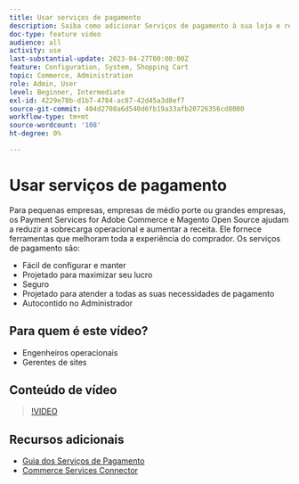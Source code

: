 ```yaml
---
title: Usar serviços de pagamento
description: Saiba como adicionar Serviços de pagamento à sua loja e reduzir a sobrecarga operacional, aumentar a receita e melhorar toda a experiência do comprador.
doc-type: feature video
audience: all
activity: use
last-substantial-update: 2023-04-27T00:00:00Z
feature: Configuration, System, Shopping Cart
topic: Commerce, Administration
role: Admin, User
level: Beginner, Intermediate
exl-id: 4229e78b-d1b7-4784-ac87-42d45a3d8ef7
source-git-commit: 404d2708a6d540d6fb19a33afb20726356cd8000
workflow-type: tm+mt
source-wordcount: '108'
ht-degree: 0%

---
```


# Usar serviços de pagamento

Para pequenas empresas, empresas de médio porte ou grandes empresas, os Payment Services for Adobe Commerce e Magento Open Source ajudam a reduzir a sobrecarga operacional e aumentar a receita. Ele fornece ferramentas que melhoram toda a experiência do comprador. Os serviços de pagamento são:

- Fácil de configurar e manter
- Projetado para maximizar seu lucro
- Seguro
- Projetado para atender a todas as suas necessidades de pagamento
- Autocontido no Administrador

## Para quem é este vídeo?

- Engenheiros operacionais
- Gerentes de sites

## Conteúdo de vídeo

>[!VIDEO](https://video.tv.adobe.com/v/343990?quality=12&learn=on)

## Recursos adicionais

- [Guia dos Serviços de Pagamento](https://experienceleague.adobe.com/docs/commerce-merchant-services/payment-services/guide-overview.html?lang=pt-BR)
- [Commerce Services Connector](https://experienceleague.adobe.com/docs/commerce-merchant-services/user-guides/integration-services/saas.html?lang=pt-BR)
